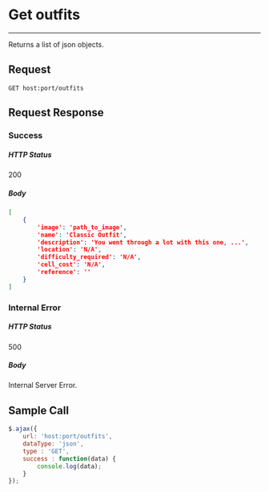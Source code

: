 # Get outfits
---

Returns a list of json objects.

## Request

`GET host:port/outfits`

## Request Response

### Success

##### HTTP Status

200

##### Body

```json
[
    {
        'image': 'path_to_image',
        'name': 'Classic Outfit',
        'description': 'You went through a lot with this one, ...',
        'location': 'N/A',
        'difficulty_required': 'N/A',
        'cell_cost': 'N/A',
        'reference': ''
    }
]
```

### Internal Error

##### HTTP Status

500

##### Body

Internal Server Error.

## Sample Call

```javascript
$.ajax({
    url: 'host:port/outfits',
    dataType: 'json',
    type : 'GET',
    success : function(data) {
        console.log(data);
    }
});
```
